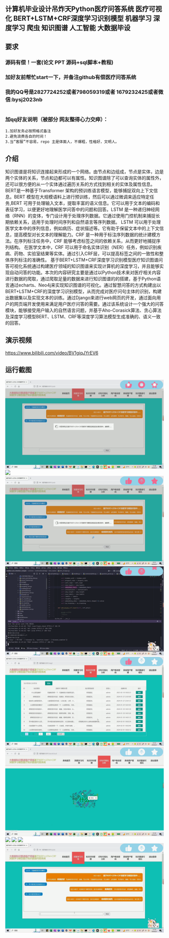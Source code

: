 ## 计算机毕业设计吊炸天Python医疗问答系统 医疗可视化 BERT+LSTM+CRF深度学习识别模型 机器学习 深度学习 爬虫 知识图谱 人工智能 大数据毕设

## 要求
### 源码有偿！一套(论文 PPT 源码+sql脚本+教程)

### 
### 加好友前帮忙start一下，并备注github有偿医疗问答系统
### 我的QQ号是2827724252或者798059319或者 1679232425或者微信:bysj2023nb

# 

### 加qq好友说明（被部分 网友整得心力交瘁）：
    1.加好友务必按照格式备注
    2.避免浪费各自的时间！
    3.当“客服”不容易，repo 主是体面人，不爆粗，性格好，文明人。
## 介绍
知识图谱是将知识连接起来形成的一个网络。由节点和边组成，节点是实体，边是两个实体的关系，节点和边都可以有属性。知识图谱除了可以查询实体的属性外，还可以很方便的从一个实体通过遍历关系的方式找到相关的实体及属性信息。
BERT是一种基于Transformer 架构的预训练语言模型，能够捕捉双向上下文信息。BERT 模型在大规模语料上进行预训练，然后可以通过微调来适应特定任务,BERT 可用于处理输入文本，提取丰富的语义信息。它可以用于文本的编码和表征学习，以便更好地理解医学问答中的问题和回答。LSTM 是一种递归神经网络（RNN）的变体，专门设计用于处理序列数据。它通过使用门控机制来捕捉长期依赖关系，适用于处理时间序列和自然语言等序列数据。 LSTM 可以用于处理医学文本中的序列信息，例如病历、症状描述等。它有助于保留文本中的上下文信息，提高模型对长文本的理解能力。CRF 是一种用于标注序列数据的统计建模方法。在序列标注任务中，CRF 能够考虑标签之间的依赖关系，从而更好地捕捉序列结构。 在医学文本中，CRF 可以用于命名实体识别（NER）任务，例如识别疾病、药物、实验室结果等实体。通过引入CRF层，可以提高标签之间的一致性和整体序列标注的准确性。
基于BERT+LSTM+CRF深度学习识别模型医疗知识图谱问答可视化系统通过构建医疗领域的知识图谱来实现计算机的深度学习，并且能够实现自动问答的功能。本次的内容研究主要是通过以Python技术来对医疗相关内容进行数据的爬取，通过爬取足量的数据来进行知识图谱的的搭建，基于Python语言通过echarts、Neo4j来实现知识图谱的可视化。通过智慧问答的方式构建出以BERT+LSTM+CRF的深度学习识别模型，从而完成对医疗问句主体的识别，构建出数据集以及实现文本的训练。通过Django来进行web网页的开发，通过面向用户的网页端开发使用来满足用户医疗问答的需要。通过该系统设计一个强大的问答模块，能够接受用户输入的自然语言问题，并基于Aho-Corasick算法、贪心算法及深度学习模型BERT、LSTM、CRF等深度学习算法模型生成准确的、语义一致的回答。
## 演示视频
https://www.bilibili.com/video/BV1giqJYrEV6
## 运行截图
![](1.png)
![](2.png)
![](3.png)
![](4.png)
![](5.png)
![](6.png)
![](7.png)
![](8.png)
![](9.png)
![](10.png)



